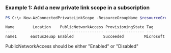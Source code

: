 ### Example 1: Add a new private link scope in a subscription
```powershell
PS C:\> New-AzConnectedPrivateLinkScope -ResourceGroupName $resourceGroupName -ScopeName $scopeName -PublicNetworkAccess "Enabled" -Location $location

Name        Location    PublicNetworkAccess ProvisioningState Tag
----        --------    ------------------- ----------------- ---
name1      eastus2euap Enabled             Succeeded         Microsoft.Azure.PowerShell.Cmdlets.ConnectedMachine.Models.Api20210520.PrivateLinkScopesReso…

```

PublicNetworkAccess should be either "Enabled" or "Disabled"

